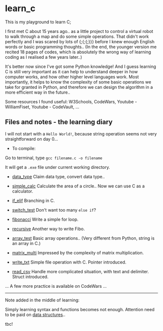 # learn_c

 This is my playground to learn C;

 I first met C about 15 years ago.. as a little project to control a virtual robot to walk through a map and do some simple operations. That didn't work perfectly and I was scared by lots of {;{;{;}}} before I knew enough English words or basic programming thoughts.. (In the end, the younger version me recited 18 pages of codes, which is absolutely the wrong way of learning coding as I realised a few years later..)
 
 It's better now since I've got some Python knowledge! And I guess learning C is still very important as it can help to understand deeper in how computer works, and how other higher level languages work. Most importantly, it helps to know the complexity of some basic operations we take for granted in Python, and therefore we can design the algorithm in a more efficient way in the future..

 Some resources I found useful: W3Schools, CodeWars, Youtube - WilliamFiset, Youtube - CodeVault, ...

## Files and notes - the learning diary

I will not start with a ```Hello World!```, because string operation seems not very straightforward on day 0...

- To compile:

Go to terminal, type ```gcc filename.c -o filename```

It will get a ```.exe``` file under current working directory.

- [data_type](https://github.com/xueannafang/learn_c/blob/main/data_type.c)
Claim data type, convert data type..

- [simple_calc](https://github.com/xueannafang/learn_c/blob/main/simple_calc.c)
Calculate the area of a circle.. Now we can use C as a calculator.

- [if_elif](https://github.com/xueannafang/learn_c/blob/main/if_elif.c)
Branching in C.

- [switch_test](https://github.com/xueannafang/learn_c/blob/main/switch_test.c)
Don't want too many ```else if```?

- [fibonacci](https://github.com/xueannafang/learn_c/blob/main/fibonacci.c)
Write a simple for loop.

- [recursive](https://github.com/xueannafang/learn_c/blob/main/recursive.c)
Another way to write Fibo.

- [array_test](https://github.com/xueannafang/learn_c/blob/main/array_test.c)
Basic array operations.. (Very different from Python, string is an array in C.)

- [matrix_multi](https://github.com/xueannafang/learn_c/blob/main/matrix_multi.c)
Impressed by the complexity of matrix multiplication.

- [write_txt](https://github.com/xueannafang/learn_c/blob/main/write_txt.c)
Simple file operation with C. Pointer introduced.

- [read_csv](https://github.com/xueannafang/learn_c/blob/main/read_csv.c)
Handle more complicated situation, with text and delimiter. Struct introduced.

... A few more practice is available on CodeWars ... 

------------------------
Note added in the middle of learning:

Simply learning syntax and functions becomes not enough. Attention need to be paid on [data structures](https://github.com/xueannafang/learn_data_structure)..

tbc!